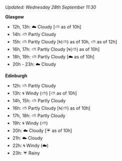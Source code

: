 *Updated: Wednesday 28th September 11:30*

**Glasgow**

* 12h, 13h: :cloud: Cloudy [:partly_sunny: as of 10h]
* 14h: :partly_sunny: Partly Cloudy
* 15h: :partly_sunny: Partly Cloudy [:cyclone:(:partly_sunny:) as of 10h, :partly_sunny: as of 12h]
* 16h, 17h: :partly_sunny: Partly Cloudy [:cyclone:(:partly_sunny:) as of 10h]
* 18h, 19h: :partly_sunny: Partly Cloudy [:cloud: as of 10h]
* 20h - 23h: :cloud: Cloudy

**Edinburgh**

* 12h: :partly_sunny: Partly Cloudy
* 13h: :cyclone: Windy (:partly_sunny:) [:partly_sunny: as of 10h]
* 14h, 15h: :partly_sunny: Partly Cloudy
* 16h: :partly_sunny: Partly Cloudy [:cyclone:(:partly_sunny:) as of 10h]
* 17h, 18h: :partly_sunny: Partly Cloudy
* 19h: :cyclone: Windy (:partly_sunny:)
* 20h: :cloud: Cloudy [:umbrella: as of 10h]
* 21h: :cloud: Cloudy
* 22h: :cyclone: Windy (:cloud:)
* 23h: :umbrella: Rainy
